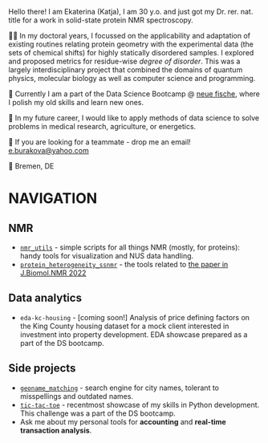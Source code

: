 Hello there! I am Ekaterina (Katja), I am 30 y.o. and just got my Dr. rer. nat. title for a work in solid-state protein NMR spectroscopy. 

👩‍🎓 In my doctoral years, I focussed on the applicability and adaptation of existing routines relating protein geometry with the experimental data (the sets of chemical shifts) for highly statically disordered samples. 
I explored and proposed metrics for residue-wise *degree of disorder*. 
This was a largely interdisciplinary project that combined the domains of quantum physics, molecular biology as well as computer science and programming.

🐠 Currently I am a part of the Data Science Bootcamp @ [neue fische](https://github.com/neuefische), where I polish my old skills and learn new ones.  

🌱 In my future career, I would like to apply methods of data science to solve problems in medical research, agriculture, or energetics.

📨 If you are looking for a teammate - drop me an email! e.burakova@yahoo.com

📍 Bremen, DE

# NAVIGATION
## NMR
- [`nmr_utils`](https://github.com/eburakova/nmr_utilities) - simple scripts for all things NMR (mostly, for proteins): handy tools for visualization and NUS data handling. 
- [`protein_heterogeneity_ssnmr`](https://github.com/eburakova/protein_heterogeneity_ssnmr) - the tools related to [the paper in J.Biomol.NMR 2022](https://doi.org/10.1007/s10858-019-00291-z)
## Data analytics
- `eda-kc-housing` - [coming soon!] Analysis of price defining factors on the King County housing dataset for a mock client interested in investment into property development. EDA showcase prepared as a part of the DS bootcamp.
## Side projects
- [`geoname_matching`](https://github.com/eburakova/geoname_matching) - search engine for city names, tolerant to misspellings and outdated names.
- [`tic-tac-toe`](https://github.com/eburakova/tic-tac-toe) - recentmost showcase of my skills in Python development. This challenge was a part of the DS bootcamp.
- Ask me about my personal tools for **accounting** and **real-time transaction analysis**. 

<!---
eburakova/eburakova is a ✨ special ✨ repository because its `README.md` (this file) appears on your GitHub profile.
You can click the Preview link to take a look at your changes.
--->
